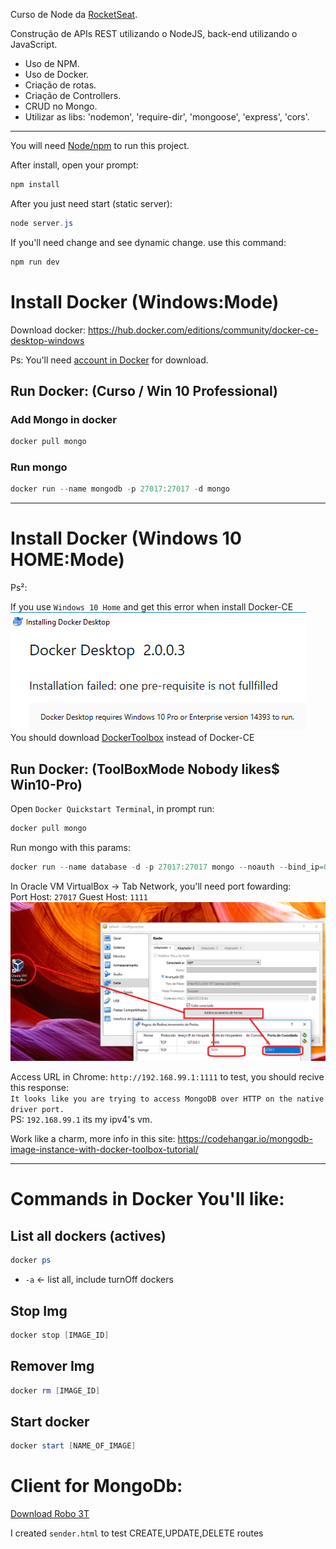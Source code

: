 Curso de Node da [RocketSeat](https://rocketseat.com.br/starter/curso-gratuito-nodejs). 

Construção de APIs REST utilizando o NodeJS, back-end utilizando o JavaScript.
* Uso de NPM.
* Uso de Docker.
* Criação de rotas.
* Criação de Controllers.
* CRUD no Mongo.
* Utilizar as libs: 'nodemon', 'require-dir', 'mongoose', 'express', 'cors'.


---

You will need [Node/npm](https://nodejs.org/en/download/) to run this project.

After install, open your prompt:

```PowerShell
npm install
```

After you just need start (static server):
```PowerShell
node server.js
```
If you'll need change and see dynamic change. use this command:
```PowerShell
npm run dev
```


# Install Docker (Windows:Mode)
Download docker:
https://hub.docker.com/editions/community/docker-ce-desktop-windows  

Ps: You'll need [account in Docker](https://hub.docker.com/signup) for download.

## Run Docker: (Curso / Win 10 Professional)

### Add Mongo in docker
```PowerShell
docker pull mongo
```

### Run mongo
```PowerShell
docker run --name mongodb -p 27017:27017 -d mongo
```
---

# Install Docker (Windows 10 HOME:Mode)
Ps²: 

If you use `Windows 10 Home` and get this error when install Docker-CE  
![Docker-Error](doc/docker_error.png)     
You should download [DockerToolbox](https://download.docker.com/win/stable/DockerToolbox.exe) instead of Docker-CE



## Run Docker: (ToolBoxMode Nobody likes$ Win10-Pro)

Open `Docker Quickstart Terminal`, in prompt run:
```PowerShell
docker pull mongo
```

Run mongo with this params:
```PowerShell
docker run --name database -d -p 27017:27017 mongo --noauth --bind_ip=0.0.0.0
```

In Oracle VM VirtualBox -> Tab Network, you'll need port fowarding:  
Port Host: `27017` 
Guest Host: `1111` 
![Port Foward](doc/port_fw.png) 


Access URL in Chrome: `http://192.168.99.1:1111` to test, you should recive this response:  
`It looks like you are trying to access MongoDB over HTTP on the native driver port.`  
PS: `192.168.99.1` its my ipv4's vm. 


Work like a charm, more info in this site:
https://codehangar.io/mongodb-image-instance-with-docker-toolbox-tutorial/

---
# Commands in Docker You'll like:

## List all dockers (actives)
```PowerShell
docker ps
```
* `-a` <- list all, include turnOff dockers 


## Stop Img
```PowerShell
docker stop [IMAGE_ID]
```


## Remover Img
```PowerShell
docker rm [IMAGE_ID]
```
    

## Start docker 
```PowerShell
docker start [NAME_OF_IMAGE]
```

# Client for MongoDb:
[Download Robo 3T](https://robomongo.org/download)  


I created `sender.html` to test CREATE,UPDATE,DELETE routes 